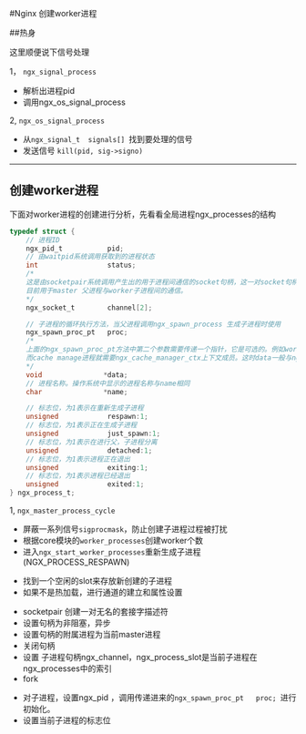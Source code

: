 #Nginx 创建worker进程

##热身

这里顺便说下信号处理

 1， `ngx_signal_process`
*    解析出进程pid
* 调用ngx_os_signal_process


2, `ngx_os_signal_process`

*  从`ngx_signal_t  signals[] `找到要处理的信号
* 发送信号 `kill(pid, sig->signo)`

----
## 创建worker进程
下面对worker进程的创建进行分析，先看看全局进程ngx_processes的结构
```c
typedef struct {
    // 进程ID
    ngx_pid_t           pid;  
    // 由waitpid系统调用获取到的进程状态          
    int                 status;        
    /*
    这是由socketpair系统调用产生出的用于进程间通信的socket句柄，这一对socket句柄可以互相通信，
    目前用于master 父进程与worker子进程间的通信。
    */
    ngx_socket_t        channel[2];     

    // 子进程的循环执行方法，当父进程调用ngx_spawn_process 生成子进程时使用
    ngx_spawn_proc_pt   proc;          
    /*
    上面的ngx_spawn_proc_pt方法中第二个参数需要传递一个指针，它是可选的。例如worker子进程就不需要，
    而cache manage进程就需要ngx_cache_manager_ctx上下文成员。这时data一般与ngx_spawn_proc_pt方法中第二个参数是等价的。
    */
    void               *data;
    // 进程名称。操作系统中显示的进程名称与name相同
    char               *name;

    // 标志位，为1表示在重新生成子进程
    unsigned            respawn:1;
    // 标志位，为1表示正在生成子进程
    unsigned            just_spawn:1;
    // 标志位，为1表示在进行父，子进程分离
    unsigned            detached:1;
    // 标志位，为1表示进程正在退出
    unsigned            exiting:1;
    // 标志位，为1表示进程已经退出
    unsigned            exited:1;
} ngx_process_t;
```


1, `ngx_master_process_cycle`
* 屏蔽一系列信号`sigprocmask`，防止创建子进程过程被打扰
* 根据core模块的`worker_processes`创建worker个数
* 进入`ngx_start_worker_processes`重新生成子进程(NGX_PROCESS_RESPAWN)

> 
* 找到一个空闲的slot来存放新创建的子进程
* 如果不是热加载，进行通道的建立和属性设置

>>   
* socketpair 创建一对无名的套接字描述符 
* 设置句柄为非阻塞，异步
* 设置句柄的附属进程为当前master进程
* 关闭句柄
* 设置 子进程句柄ngx_channel，ngx_process_slot是当前子进程在ngx_processes中的索引
* fork

>>>
* 对子进程，设置ngx_pid ，调用传递进来的`ngx_spawn_proc_pt   proc; `进行初始化。
* 设置当前子进程的标志位



